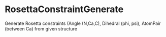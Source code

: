 # RosettaConstraintGenerate

Generate Rosetta constraints (Angle (N,Ca,C), Dihedral (phi, psi), AtomPair (between Ca) from given structure

